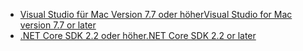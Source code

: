 * [<span data-ttu-id="8d416-101">Visual Studio für Mac Version 7.7 oder höher</span><span class="sxs-lookup"><span data-stu-id="8d416-101">Visual Studio for Mac version 7.7 or later</span></span>](https://www.visualstudio.com/downloads/)
* [<span data-ttu-id="8d416-102">.NET Core SDK 2.2 oder höher</span><span class="sxs-lookup"><span data-stu-id="8d416-102">.NET Core SDK 2.2 or later</span></span>](https://www.microsoft.com/net/download/all)
